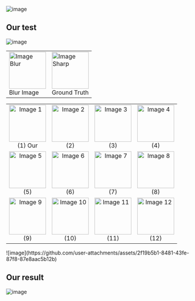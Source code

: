 
![image](https://github.com/user-attachments/assets/1db0f2c4-37bb-4d38-ae97-2cb0be880b39)
## Our test
![image](https://github.com/user-attachments/assets/62f43331-13a4-4c72-b642-2467f814e301)

<table>
   <tr>
      <td>
         <img src="https://github.com/user-attachments/assets/2f19b5b1-8481-43fe-87f8-87e8aac5b12b" alt="Image Blur" width="100" height="100">
         <br/> Blur Image
      </td>
      <td>
         <img src="https://github.com/user-attachments/assets/dd635e1d-9248-4e9d-aa5a-69ba940d1cdc" alt="Image Sharp" width="100" height="100">
         <br/> Ground Truth
      </td>
   </tr>
</table>
<table style="text-align: center;">
  <tr>
    <td>
      <img src="https://github.com/user-attachments/assets/dd635e1d-9248-4e9d-aa5a-69ba940d1cdc" alt="Image 1" width="100" height="100">
      <br>(1) Our
    </td>
    <td>
      <img src="https://github.com/user-attachments/assets/39905bd5-79ca-486d-a730-bf3631e78cc4" alt="Image 2" width="100" height="100">
      <br>(2)
    </td>
    <td>
      <img src="https://github.com/user-attachments/assets/959e8fb6-160a-4268-976a-fdd50d16f297" alt="Image 3" width="100" height="100">
      <br>(3)
    </td>
    <td>
      <img src="https://github.com/user-attachments/assets/0fb46758-5130-4460-ac90-5371f1f6d02f" alt="Image 4" width="100" height="100">
      <br>(4)
    </td>
  </tr>
  <tr>
    <td>
      <img src="https://github.com/user-attachments/assets/b71a0338-defb-4157-8021-911493893150" alt="Image 5" width="100" height="100">
      <br>(5)
    </td>
    <td>
      <img src="https://github.com/user-attachments/assets/41c8bd4e-ab84-41f3-a94e-54eb3807a32b" alt="Image 6" width="100" height="100">
      <br>(6)
    </td>
    <td>
      <img src="https://github.com/user-attachments/assets/468c6e47-ab41-4218-8896-1df11a58d753" alt="Image 7" width="100" height="100">
      <br>(7)
    </td>
    <td>
      <img src="https://github.com/user-attachments/assets/4b28cdd0-7773-49ff-9d54-7073b0485ee2" alt="Image 8" width="100" height="100">
      <br>(8)
    </td>
  </tr>
  <tr>
    <td>
      <img src="https://github.com/user-attachments/assets/b0eae76c-4b71-4cef-a39b-29733ba01dce" alt="Image 9" width="100" height="100">
      <br>(9)
    </td>
    <td>
      <img src="https://github.com/user-attachments/assets/ed372f3f-a490-4861-9c8d-f22478b025f9" alt="Image 10" width="100" height="100">
      <br>(10)
    </td>
    <td>
      <img src="https://github.com/user-attachments/assets/5ba1c0d0-3496-4a0c-8143-0ecf4db9d77c" alt="Image 11" width="100" height="100">
      <br>(11)
    </td>
    <td>
      <img src="https://github.com/user-attachments/assets/a5a4d349-ca45-45ee-9099-ab098be1dc67" alt="Image 12" width="100" height="100">
      <br>(12)
    </td>
  </tr>
</table>
![image](https://github.com/user-attachments/assets/2f19b5b1-8481-43fe-87f8-87e8aac5b12b) 

## Our result
![image](https://github.com/user-attachments/assets/b5650444-cd3a-46ad-b760-24d40b69fdb8)


